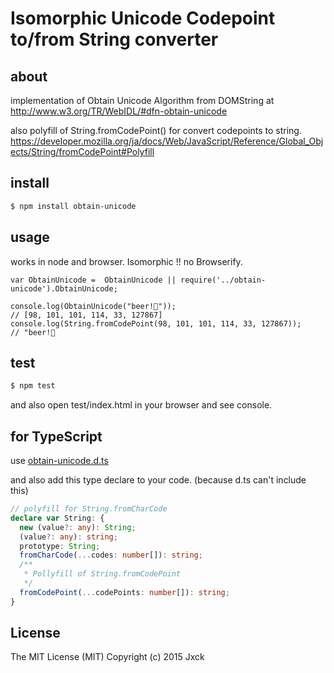 # Isomorphic Unicode Codepoint to/from String converter

## about

implementation of Obtain Unicode Algorithm from DOMString at
http://www.w3.org/TR/WebIDL/#dfn-obtain-unicode

also polyfill of String.fromCodePoint() for convert codepoints to string.
https://developer.mozilla.org/ja/docs/Web/JavaScript/Reference/Global_Objects/String/fromCodePoint#Polyfill


## install

```sh
$ npm install obtain-unicode
```

## usage

works in node and browser.
Isomorphic !! no Browserify.

```
var ObtainUnicode =  ObtainUnicode || require('../obtain-unicode').ObtainUnicode;

console.log(ObtainUnicode("beer!🍻"));
// [98, 101, 101, 114, 33, 127867]
console.log(String.fromCodePoint(98, 101, 101, 114, 33, 127867));
// "beer!🍻
```

## test

```sh
$ npm test
```

and also open test/index.html in your browser and see console.

## for TypeScript

use [obtain-unicode.d.ts](./obtain-unicode.d.ts)

and also add this type declare to your code.
(because d.ts can't include this)

```typescript
// polyfill for String.fromCharCode
declare var String: {
  new (value?: any): String;
  (value?: any): string;
  prototype: String;
  fromCharCode(...codes: number[]): string;
  /**
   * Pollyfill of String.fromCodePoint
   */
  fromCodePoint(...codePoints: number[]): string;
}
```

## License

The MIT License (MIT)
Copyright (c) 2015 Jxck
